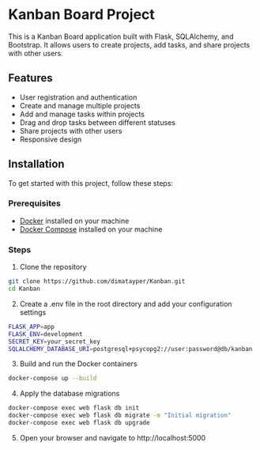# Kanban Board Project

This is a Kanban Board application built with Flask, SQLAlchemy, and Bootstrap. It allows users to create projects, add tasks, and share projects with other users.

## Features

- User registration and authentication
- Create and manage multiple projects
- Add and manage tasks within projects
- Drag and drop tasks between different statuses
- Share projects with other users
- Responsive design

## Installation

To get started with this project, follow these steps:

### Prerequisites

- [Docker](https://www.docker.com/get-started) installed on your machine
- [Docker Compose](https://docs.docker.com/compose/install/) installed on your machine

### Steps

1. Clone the repository

```bash
git clone https://github.com/dimatayper/Kanban.git
cd Kanban
```

2. Create a .env file in the root directory and add your configuration settings
```bash
FLASK_APP=app
FLASK_ENV=development
SECRET_KEY=your_secret_key
SQLALCHEMY_DATABASE_URI=postgresql+psycopg2://user:password@db/kanban
```

3. Build and run the Docker containers
```bash
docker-compose up --build
```

4. Apply the database migrations
```bash
docker-compose exec web flask db init
docker-compose exec web flask db migrate -m "Initial migration"
docker-compose exec web flask db upgrade
```

5. Open your browser and navigate to http://localhost:5000